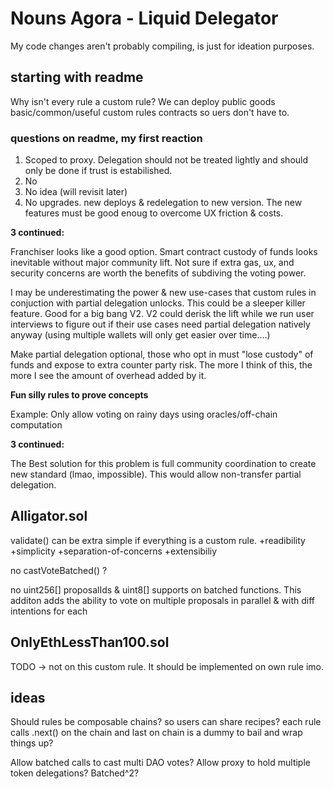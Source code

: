 # Nouns Agora - Liquid Delegator

My code changes aren't probably compiling, is just for ideation purposes.

## starting with readme

Why isn't every rule a custom rule? We can deploy public goods basic/common/useful custom rules contracts so uers don't have to.

### questions on readme, my first reaction

1. Scoped to proxy. Delegation should not be treated lightly and should only be done if trust is estabilished.
2. No
3. No idea (will revisit later)
6. No upgrades. new deploys & redelegation to new version. The new features must be good enoug to overcome UX friction & costs.

**3 continued:**

Franchiser looks like a good option. Smart contract custody of funds looks inevitable without major community lift. Not sure if extra gas, ux, and security concerns are worth the benefits of subdiving the voting power.

I may be underestimating the power & new use-cases that custom rules in conjuction with partial delegation unlocks. This could be a sleeper killer feature. Good for a big bang V2. V2 could derisk the lift while we run user interviews to figure out if their use cases need partial delegation natively anyway (using multiple wallets will only get easier over time....)

Make partial delegation optional, those who opt in must "lose custody" of funds and expose to extra counter party risk. The more I think of this, the more I see the amount of overhead added by it.

**Fun silly rules to prove concepts**

Example: Only allow voting on rainy days using oracles/off-chain computation

**3 continued:**

The Best solution for this problem is full community coordination to create new standard (lmao, impossible). This would allow non-transfer partial delegation.


## Alligator.sol
validate() can be extra simple if everything is a custom rule. +readibility +simplicity +separation-of-concerns +extensibiliy

no castVoteBatched() ?

no uint256[] proposalIds & uint8[] supports on batched functions. This additon adds the ability to vote on multiple proposals in parallel & with diff intentions for each


## OnlyEthLessThan100.sol
TODO -> not on this custom rule. It should be implemented on own rule imo.

## ideas

Should rules be composable chains? so users can share recipes? each rule calls .next() on the chain and last on chain is a dummy to bail and wrap things up?

Allow batched calls to cast multi DAO votes? Allow proxy to hold multiple token delegations? Batched^2?